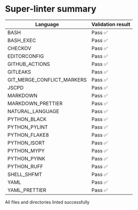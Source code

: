 # Super-linter summary

| Language                   | Validation result |
| -------------------------- | ----------------- |
| BASH                       | Pass ✅           |
| BASH_EXEC                  | Pass ✅           |
| CHECKOV                    | Pass ✅           |
| EDITORCONFIG               | Pass ✅           |
| GITHUB_ACTIONS             | Pass ✅           |
| GITLEAKS                   | Pass ✅           |
| GIT_MERGE_CONFLICT_MARKERS | Pass ✅           |
| JSCPD                      | Pass ✅           |
| MARKDOWN                   | Pass ✅           |
| MARKDOWN_PRETTIER          | Pass ✅           |
| NATURAL_LANGUAGE           | Pass ✅           |
| PYTHON_BLACK               | Pass ✅           |
| PYTHON_PYLINT              | Pass ✅           |
| PYTHON_FLAKE8              | Pass ✅           |
| PYTHON_ISORT               | Pass ✅           |
| PYTHON_MYPY                | Pass ✅           |
| PYTHON_PYINK               | Pass ✅           |
| PYTHON_RUFF                | Pass ✅           |
| SHELL_SHFMT                | Pass ✅           |
| YAML                       | Pass ✅           |
| YAML_PRETTIER              | Pass ✅           |

All files and directories linted successfully
